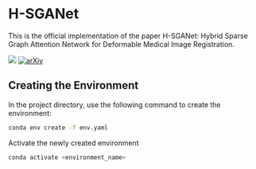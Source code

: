 # H-SGANet
This is the official implementation of the paper H-SGANet: Hybrid Sparse Graph Attention Network for Deformable Medical Image Registration.

<a href="https://opensource.org/licenses/MIT"><img src="https://img.shields.io/badge/License-MIT-yellow.svg"></a> [![arXiv](https://img.shields.io/badge/arXiv-2408.16719-b31b1b.svg)](https://arxiv.org/abs/2408.16719)

## Creating the Environment
In the project directory, use the following command to create the environment:
   ```bash
   conda env create -f env.yaml
   ```
Activate the newly created environment

```bash
conda activate <environment_name>
```
